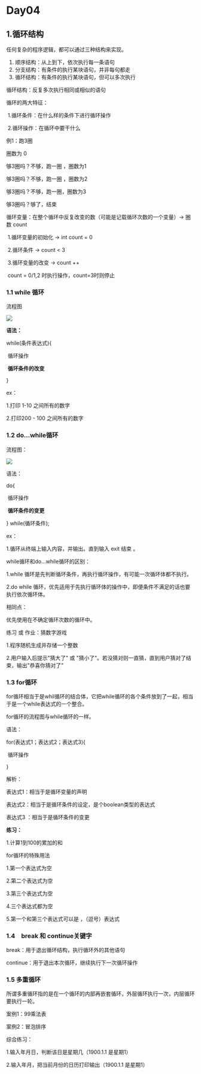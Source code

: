 # Day04

## 1.循环结构

任何复杂的程序逻辑，都可以通过三种结构来实现。

1. 顺序结构：从上到下，依次执行每一条语句
2. 分支结构：有条件的执行某块语句，并非每句都走
3. 循环结构：有条件的执行某块语句，但可以多次执行

循环结构：反复多次执行相同或相似的语句

循环的两大特征：

​	1.循环条件：在什么样的条件下进行循环操作

​	2.循环操作：在循环中要干什么

例1：跑3圈

圈数为 0 

够3圈吗？不够，跑一圈 ，圈数为1

够3圈吗？不够，跑一圈 ，圈数为2

够3圈吗？不够，跑一圈，圈数为3

够3圈吗？够了，结束

循环变量：在整个循环中反复改变的数（可能是记载循环次数的一个变量）→ 圈数 count

​	1.循环变量的初始化 →  int count = 0

​	2.循环条件                →  count < 3

​    3.循环变量的改变    →   count ++

​    count = 0/1,2 时执行操作，count=3时则停止

### 1.1 while 循环

流程图

![](Images/Day04/01.png) 

**语法：**

while(条件表达式){

​	循环操作

​    **循环条件的改变**

}

ex：

1.打印 1-10 之间所有的数字

2.打印200 - 100 之间所有的数字



### 1.2 do...while循环

流程图：

![](Images/Day04/02.png) 

语法：

do{

​	循环操作

​    **循环条件的变更**

} while(循环条件);

ex：

1.循环从终端上输入内容，并输出。直到输入 exit 结束 。



while循环和do...while循环的区别：

1.while 循环是先判断循环条件，再执行循环操作，有可能一次循环体都不执行。

2.do while 循环，优先适用于先执行循环体的操作中，即便条件不满足的话也要执行依次循环体。

相同点：

优先使用在不确定循环次数的循环中。

练习 或 作业：猜数字游戏

1.程序随机生成并存储一个整数

2.用户输入后提示"猜大了" 或 "猜小了"。若没猜对则一直猜，直到用户猜对了结束，输出"恭喜你猜对了"



### 1.3 for循环

for循环相当于是whil循环的结合体，它把while循环的各个条件放到了一起，相当于是一个while表达式的一个整合。

for循环的流程图与while循环的一样。

语法：

for(表达式1；表达式2；表达式3){

​	循环操作

}

解析：

表达式1：相当于是循环变量的声明

表达式2：相当于是循环条件的设定，是个boolean类型的表达式

表达式3 ：相当于是循环条件的变更

**练习：**

1.计算1到100的累加的和

for循环的特殊用法

1.第一个表达式为空

2.第二个表达式为空

3.第三个表达式为空

4.三个表达式都为空

5.第一个和第三个表达式可以是 ，（逗号）表达式

### 1.4　break 和 continue关键字

break：用于退出循环结构，执行循环外的其他语句

continue：用于退出本次循环，继续执行下一次循环操作

### 1.5 多重循环

所谓多重循环指的是在一个循环的内部再嵌套循环，外层循环执行一次，内层循环要执行一轮。

案例1：99乘法表

案例2：冒泡排序



综合练习：

1.输入年月日，判断该日是星期几（1900.1.1 是星期1）

2.输入年月，把当前月份的日历打印输出（1900.1.1 是星期1）

